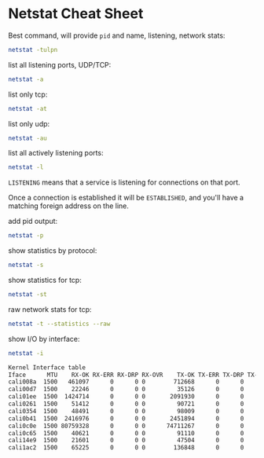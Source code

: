 # Netstat Cheat Sheet

Best command, will provide `pid` and name, listening, network stats:

```bash
netstat -tulpn
```

list all listening ports, UDP/TCP:

```bash
netstat -a
```

list only tcp:

```bash
netstat -at
```

list only udp:

```bash
netstat -au
```

list all actively listening ports:

```bash
netstat -l
```

`LISTENING` means that a service is listening for connections on that port.

Once a connection is established it will be `ESTABLISHED`, and you'll have a matching foreign address on the line.

add pid output:

```bash
netstat -p
```

show statistics by protocol:

```bash
netstat -s
```

show statistics for tcp:

```bash
netstat -st
```

raw network stats for tcp:

```bash
netstat -t --statistics --raw
```

show I/O by interface:

```bash
netstat -i

Kernel Interface table
Iface      MTU    RX-OK RX-ERR RX-DRP RX-OVR    TX-OK TX-ERR TX-DRP TX-OVR Flg
cali008a  1500   461097      0      0 0        712668      0      0      0 BMRU
cali00d7  1500    22246      0      0 0         35126      0      0      0 BMRU
cali01ee  1500  1424714      0      0 0       2091930      0      0      0 BMRU
cali0261  1500    51412      0      0 0         90721      0      0      0 BMRU
cali0354  1500    48491      0      0 0         98009      0      0      0 BMRU
cali0b41  1500  2416976      0      0 0       2451894      0      0      0 BMRU
cali0c0e  1500 80759328      0      0 0      74711267      0      0      0 BMRU
cali0c65  1500    40621      0      0 0         91110      0      0      0 BMRU
cali14e9  1500    21601      0      0 0         47504      0      0      0 BMRU
cali1ac2  1500    65225      0      0 0        136848      0      0      0 BMRU
```
